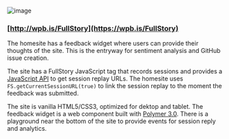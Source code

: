 ![image](https://user-images.githubusercontent.com/11197026/46587664-91b30d00-ca5d-11e8-9457-27696ea65372.png)

### [http://wpb.is/FullStory](https://wpb.is/FullStory)
The homesite has a feedback widget where users can provide their thoughts of the site. This is the entryway for sentiment analysis and GitHub issue creation. 

The site has a FullStory JavaScript tag that records sessions and provides a [JavaScript API](https://help.fullstory.com/develop-js) to get session replay URLs. The homesite uses `FS.getCurrentSessionURL(true)` to link the session replay to the moment the feedback was submitted.

The site is vanilla HTML5/CSS3, optimized for dektop and tablet. The feedback widget is a web component built with [Polymer 3.0](https://www.polymer-project.org/). There is a playground near the bottom of the site to provide events for session reply and analytics.
